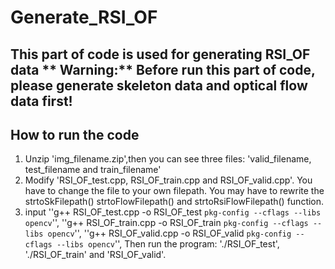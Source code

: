 # Generate_RSI_OF

This part of code is used for generating RSI_OF data
** Warning:** Before run this part of code, please generate skeleton data and optical flow data first!
-----
## How to run the code
1. Unzip 'img_filename.zip',then you can see three files: 'valid_filename, test_filename and train_filename'
2. Modify 'RSI_OF_test.cpp, RSI_OF_train.cpp and RSI_OF_valid.cpp'. You have to change the file to your own filepath. 
You may have to rewrite the strtoSkFilepath() strtoFlowFilepath() and strtoRsiFlowFilepath() function.
3. input ''g++ RSI_OF_test.cpp -o RSI_OF_test `pkg-config --cflags --libs opencv`'',
''g++ RSI_OF_train.cpp -o RSI_OF_train `pkg-config --cflags --libs opencv`'',
''g++ RSI_OF_valid.cpp -o RSI_OF_valid `pkg-config --cflags --libs opencv`'',
Then run the program: './RSI_OF_test', './RSI_OF_train' and 'RSI_OF_valid'.




